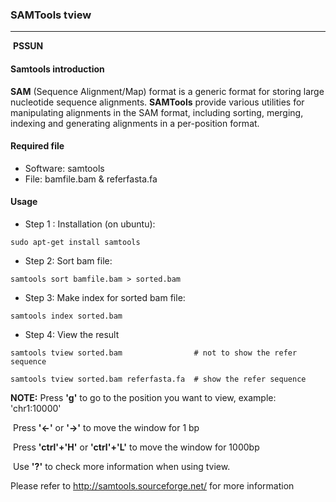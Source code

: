 ### SAMTools tview

------

​                                                                                             **PSSUN**

#### Samtools introduction

**SAM** (Sequence Alignment/Map) format is a generic format for storing large nucleotide sequence alignments. **SAMTools** provide various utilities for manipulating alignments in the SAM format, including sorting, merging, indexing and generating alignments in a per-position format.

#### Required file

- Software: samtools
- File: bamfile.bam & referfasta.fa

#### Usage

- Step 1 : Installation (on ubuntu):

```shell
sudo apt-get install samtools
```

- Step 2: Sort bam file:

```shell
samtools sort bamfile.bam > sorted.bam
```

- Step 3: Make index for sorted bam file:

```
samtools index sorted.bam
```

- Step 4: View the result

```shell
samtools tview sorted.bam                # not to show the refer sequence
```

```shell
samtools tview sorted.bam referfasta.fa  # show the refer sequence
```

**NOTE:** Press **'g'** to go to the position you want to view, example: 'chr1:10000'

​           Press **'&larr;'** or **'&rarr;'** to move the window for 1 bp

​	   Press **'ctrl'+'H'** or **'ctrl'+'L'** to move the window for 1000bp

​           Use **'?'** to check more information when using tview.

Please refer to http://samtools.sourceforge.net/ for more information 
